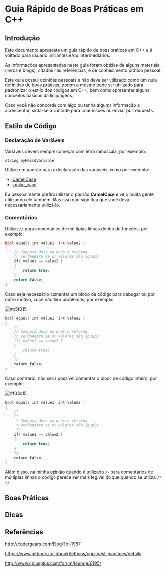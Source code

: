 # Guia Rápido de Boas Práticas em C++

## Introdução

Este documento apresenta um guia rápido de boas práticas em C++ e é voltado para usuário iniciantes e/ou intermediários.

As informações apresentadas neste guia foram obtidas de alguns materiais (livros e blogs), citados nas referências, e de conhecimento prático pessoal.

Este guia possui opiniões pessoais e não deve ser utilizado como um guia definitivo de boas práticas, porém o mesmo pode ser utilizado para padronizar o estilo dos códigos em C++, bem como apresentar alguns conceitos básicos da linguagens.

Caso você não concorde com algo ou tenha alguma informação a acrescentar, sinta-se à vontade para criar issues ou enviar pull requests.

## Estilo de Código

### Declaração de Variáveis

Variáveis devem sempre começar com letra minúscula, por exemplo:

```c++
string myWeirdVariable;
```

Utilize um padrão para a declaração das variáveis, como por exemplo:

- [CamelCase][1]
- [snake_case][2]

Eu pessoalmente prefiro utilizar o padrão **CamelCase** e vejo muita gente utilizando ele também. Mas isso não significa que você deva necessariamente utilizá-lo.

### Comentários

Utilize `//` para comentários de múltiplas linhas dentro de funções, por exemplo:

```c++
bool equal( int value1, int value2 )
{
    // Compara dois valores e retorna
    // verdadeiro se os valores são iguais
    if( value1 == value2 )
    {
        return true;
    }
    return false;
}
```

Caso seja necessário comentar um bloco de código para debugar ou por outro motivo, você não terá problemas, por exemplo:

![#c5f015](https://placehold.it/15/c5f015/000000?text=+)
```c++
bool equal( int value1, int value2 )
{
    /*
    // Compara dois valores e retorna
    // verdadeiro se os valores são iguais
    if( value1 == value2 )
    {
        return true;
    }
    */
    return false;
}
```

Caso contrário, não seria possível comentar o bloco de código inteiro, por exemplo:

![#f03c15](https://placehold.it/15/f03c15/000000?text=+)
```c++
bool equal( int value1, int value2 )
{
    /*
    /*
     * Compara dois valores e retorna
     * verdadeiro se os valores são iguais
     */
    if( value1 == value2 )
    {
        return true;
    }
    */
    return false;
}
```

Além disso, na minha opinião quando é utilizado `//` para comentários de múltiplas linhas o código parece ser mais legível do que quando se utiliza `/* */`.

## Boas Práticas

## Dicas

## Referências

http://codergears.com/Blog/?p=1957

https://www.gitbook.com/book/lefticus/cpp-best-practices/details

http://www.cplusplus.com/forum/lounge/6195/

 [1]: https://pt.wikipedia.org/wiki/CamelCase
 [2]: https://en.wikipedia.org/wiki/Snake_case
